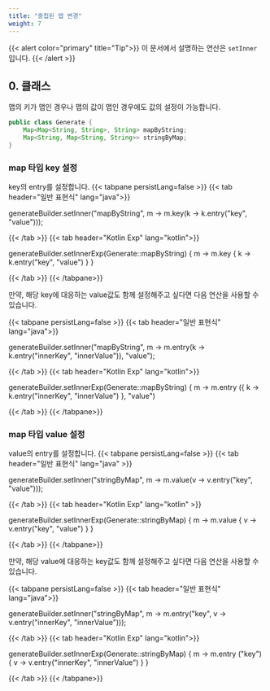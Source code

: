 ```yaml
---
title: "중첩된 맵 변경"
weight: 7
---
```


{{< alert color="primary" title="Tip">}}
이 문서에서 설명하는 연산은 `setInner` 입니다.
{{< /alert >}}

## 0. 클래스
맵의 키가 맵인 경우나 맵의 값이 맵인 경우에도 값의 설정이 가능합니다.
```java
public class Generate {
	Map<Map<String, String>, String> mapByString;
	Map<String, Map<String, String>> stringByMap;
}
```

### map 타입 key 설정
key의 entry를 설정합니다.
{{< tabpane persistLang=false >}}
{{< tab header="일반 표현식" lang="java">}}

generateBuilder.setInner("mapByString", m -> m.key(k -> k.entry("key", "value")));

{{< /tab >}}
{{< tab header="Kotlin Exp" lang="kotlin">}}

generateBuilder.setInnerExp(Generate::mapByString) { m -> m.key { k -> k.entry("key", "value") } }

{{< /tab >}}
{{< /tabpane>}}

만약, 해당 key에 대응하는 value값도 함께 설정해주고 싶다면 다음 연산을 사용할 수 있습니다.

{{< tabpane persistLang=false >}}
{{< tab header="일반 표현식" lang="java">}}

generateBuilder.setInner("mapByString", m -> m.entry(k -> k.entry("innerKey", "innerValue")), "value");

{{< /tab >}}
{{< tab header="Kotlin Exp" lang="kotlin">}}

generateBuilder.setInnerExp(Generate::mapByString) { m -> m.entry ({ k -> k.entry("innerKey", "innerValue") }, "value")

{{< /tab >}}
{{< /tabpane>}}

### map 타입 value 설정
value의 entry를 설정합니다.
{{< tabpane persistLang=false >}}
{{< tab header="일반 표현식" lang="java" >}}

generateBuilder.setInner("stringByMap", m -> m.value(v -> v.entry("key", "value")));

{{< /tab >}}
{{< tab header="Kotlin Exp" lang="kotlin" >}}

generateBuilder.setInnerExp(Generate::stringByMap) { m -> m.value { v -> v.entry("key", "value") } }

{{< /tab >}}
{{< /tabpane>}}

만약, 해당 value에 대응하는 key값도 함께 설정해주고 싶다면 다음 연산을 사용할 수 있습니다.

{{< tabpane persistLang=false >}}
{{< tab header="일반 표현식" lang="java">}}

generateBuilder.setInner("stringByMap", m -> m.entry("key", v -> v.entry("innerKey", "innerValue")));

{{< /tab >}}
{{< tab header="Kotlin Exp" lang="kotlin">}}

generateBuilder.setInnerExp(Generate::stringByMap) { m -> m.entry ("key") { v -> v.entry("innerKey", "innerValue") } }

{{< /tab >}}
{{< /tabpane>}}
